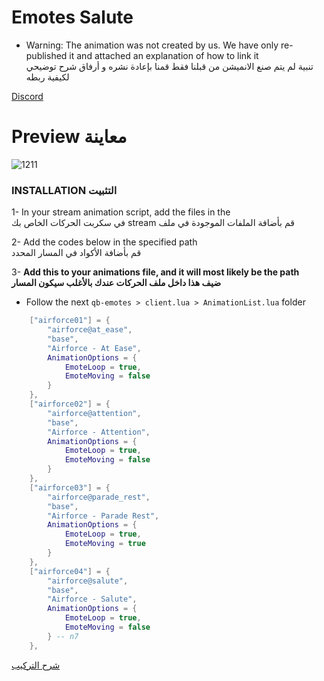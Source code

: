 # Emotes Salute


- Warning: The animation was not created by us. We have only re-published it and attached an explanation of how to link it <br>
 تنبية لم يتم صنع الانميشن من قبلنا فقط قمنا بإعادة نشره و أرفاق شرح توضيحي لكيفية ربطه

[Discord](https://discord.gg/PWnxxHcpbr)

# Preview معاينة
![1211](https://github.com/SNACKGYG/sqq-emote/assets/97559522/66acc33e-6d09-4b4e-96b3-ba43939f2684)

### INSTALLATION التثبيت
1- In your stream animation script, add the files in the <br> في سكربت الحركات الخاص بك stream قم بأضافة الملفات الموجودة في ملف <br>

2- Add the codes below in the specified path <br> قم بأضافة الأكواد في المسار المحدد

3- **Add this to your animations file, and it will most likely be the path <br> ضيف هذا داخل ملف الحركات عندك بالأغلب سيكون المسار**

- Follow the next `qb-emotes > client.lua > AnimationList.lua` folder

```lua
    ["airforce01"] = { 
        "airforce@at_ease",
        "base",
        "Airforce - At Ease",
        AnimationOptions = {
            EmoteLoop = true,
            EmoteMoving = false
        }
    },
    ["airforce02"] = { 
        "airforce@attention",
        "base",
        "Airforce - Attention",
        AnimationOptions = {
            EmoteLoop = true,
            EmoteMoving = false
        }
    },
    ["airforce03"] = { 
        "airforce@parade_rest",
        "base",
        "Airforce - Parade Rest",
        AnimationOptions = {
            EmoteLoop = true,
            EmoteMoving = true
        } 
    },
    ["airforce04"] = {
        "airforce@salute",
        "base",
        "Airforce - Salute",
        AnimationOptions = {
            EmoteLoop = true,
            EmoteMoving = false
        } -- n7
    },
```


[شرح التركيب](#emotes)

